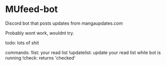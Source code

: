 # MUfeed-bot
Discord bot that posts updates from mangaupdates.com

Probably wont work, wouldnt try.

todo: lots of shit

commands:
!list: your read list
!updatelist: update your read list while bot is running
!check: returns 'checked'
